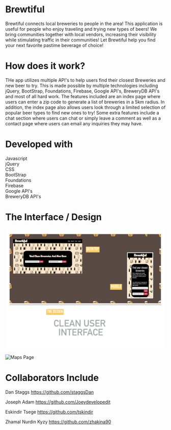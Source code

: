 
# Brewtiful
Brewtiful connects local breweries to people in the area! This application is useful  for people who enjoy traveling and trying new types of beers! We bring communities together with local vendors, increasing their visibility while stimulating traffic in their communities! Let Brewtiful help you find your next favorite pastime beverage of choice!

# How does it work?

THe app utilizes multiple API's to help users find their closest Breweries and new beer to try. This is made possible by multiple technologies including jQuery, BootStrap, Foundations, Firebase, Google API's, BreweryDB API's and most of all hard work. The features included are an index page where users can enter a zip code to generate a list of breweries in a 5km radius. In addition, the index page also allows users look through a limited selection of popular beer types to find new ones to try! Some extra features include a chat section where users can chat or simply leave a comment as well as a contact page where users can email any inquiries they may have.

# Developed with

Javascript<br/>
jQuery<br/>
CSS<br/>
BootStrap<br/>
Foundations<br/>
Firebase<br/>
Google API's<br/>
BreweryDB API's<br/>

# The Interface / Design
 
 ![Design](./assets/images/interfacedesign.png)

 ![Maps Page](./assets/images/Map.png)
 
 
# Collaborators Include

Dan Staggs
https://github.com/staggsDan

Joseph Adam
https://github.com/Joeydevelopedit

Eskindir Tsege
https://github.com/tskindir

Zhamal Nurdin Kyzy
https://github.com/zhakina90


 






